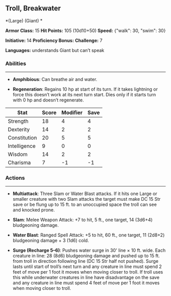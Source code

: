 ## Troll, Breakwater
*(Large) (Giant) *

**Armor Class:** 15
**Hit Points:** 105 (10d10+50)
**Speed:** {"walk": 30, "swim": 30}

**Initiative:** 14
**Proficiency Bonus:**
**Challenge:** 7

**Languages:** understands Giant but can’t speak

### Abilities
 --- 
- **Amphibious**: Can breathe air and water.

- **Regeneration**: Regains 10 hp at start of its turn. If it takes lightning or force this doesn’t work at its next turn start. Dies only if it starts turn with 0 hp and doesn’t regenerate.



| Stat | Score | Modifier | Save |
| ---- | ---- | ---- | ---- |
| Strength | 18 | 4 | 4 |
| Dexterity | 14 | 2 | 2 |
| Constitution | 20 | 5 | 5 |
| Intelligence | 9 | 0 | 0 |
| Wisdom | 14 | 2 | 2 |
| Charisma | 7 | -1 | -1 |

### Actions
 --- 
- **Multiattack**: Three Slam or Water Blast attacks. If it hits one Large or smaller creature with two Slam attacks the target must make DC 15 Str save or be flung up to 15 ft. to an unoccupied space the troll can see and knocked prone.

- **Slam**: Melee Weapon Attack: +7 to hit, 5 ft., one target, 14 (3d6+4) bludgeoning damage.

- **Water Blast**: Ranged Spell Attack: +5 to hit, 60 ft., one target, 11 (2d8+2) bludgeoning damage + 3 (1d6) cold. 

- **Surge (Recharge 5–6)**: Pushes water surge in 30' line × 10 ft. wide. Each creature in line: 28 (8d6) bludgeoning damage and pushed up to 15 ft. from troll in direction following line (DC 15 Str half not pushed). Surge lasts until start of troll’s next turn and any creature in line must spend 2 feet of move per 1 foot it moves when moving closer to troll. If troll uses this while underwater creatures in line have disadvantage on the save and any creature in line must spend 4 feet of move per 1 foot it moves when moving closer to troll.

